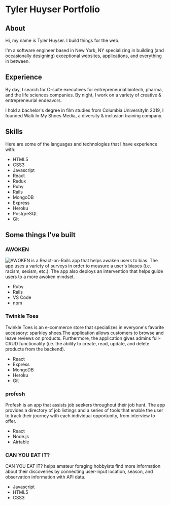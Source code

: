 # Tyler Huyser Portfolio

## About

Hi, my name is Tyler Huyser. I build things for the web.

I'm a software engineer based in New York, NY specializing in building (and occasionally designing) exceptional websites, applications, and everything in between.

## Experience

By day, I search for C-suite executives for entrepreneurial biotech, pharma, and the life sciences companies. By night, I work on a variety of creative & entrepreneurial endeavors.

I hold a bachelor's degree in film studies from Columbia UniversityIn 2019, I founded Walk In My Shoes Media, a diversity & inclusion training company.

## Skills

Here are some of the languages and technologies that I have experience with:

- HTML5
- CSS3
- Javascript
- React
- Redux
- Ruby
- Rails
- MongoDB
- Express
- Heroku
- PostgreSQL
- Git

## Some things I've built

### AWOKEN

![AWOKEN](https://github.com/tylerhuyser/A-Woke-N) is a React-on-Rails app that helps awaken users to bias. The app uses a variety of surveys in order to measure a user's biases (i.e. racism, sexism, etc.). The app also deploys an intervention that helps guide users to a more awoken mindset.

- Ruby
- Rails
- VS Code
- npm

### Twinkle Toes

Twinkle Toes is an e-commerce store that specializes in everyone's favorite accessory: sparkley shoes.The application allows customers to browse and leave reviews on products. Furthermore, the application gives admins full-CRUD functionality (i.e. the ability to create, read, update, and delete products from the backend).

- React
- Express
- MongoDB
- Heroku
- Git

### profesh

Profesh is an app that assists job seekers throughout their job hunt. The app provides a directory of job listings and a series of tools that enable the user to track their journey with each individual opportunity, from interview to offer.

- React
- Node.js
- Airtable

### CAN YOU EAT IT?

CAN YOU EAT IT? helps amateur foraging hobbyists find more information about their discoveries by connecting user-input location, season, and observation information with API data.

- Javascript
- HTML5
- CSS3
